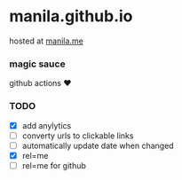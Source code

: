 # manila.github.io

hosted at [manila.me](https://manila.me)

### magic sauce

github actions ❤️

### TODO

- [x] add anylytics
- [ ] converty urls to clickable links
- [ ] automatically update date when changed
- [x] rel=me
- [ ] rel=me for github
